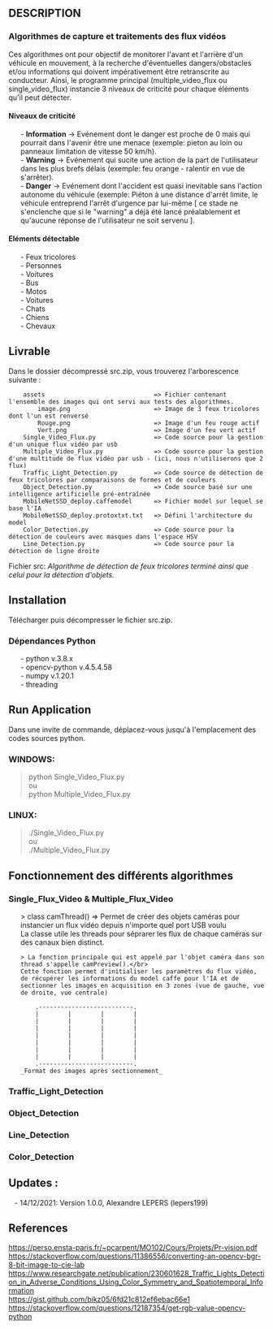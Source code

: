 ## DESCRIPTION
### Algorithmes de capture et traitements des flux vidéos</br>
Ces algorithmes ont pour objectif de monitorer l'avant et l'arrière d'un véhicule en mouvement, à la recherche d'éventuelles dangers/obstacles et/ou informations qui doivent impérativement être retranscrite au conducteur. Ainsi, le programme principal (multiple_video_flux ou single_video_flux) instancie 3 niveaux de criticité pour chaque éléments qu'il peut détecter.</br>

#### Niveaux de criticité</br>
<ul>
  - <strong>Information</strong> -> Evénement dont le danger est proche de 0 mais qui pourrait dans l'avenir être une menace (exemple: pieton au loin ou panneaux limitation de vitesse 50 km/h).</br>
  - <strong>Warning</strong> -> Evénement qui sucite une action de la part de l'utilisateur dans les plus brefs délais (exemple: feu orange - ralentir en vue de s'arrêter).</br>
  - <strong>Danger</strong> -> Evénement dont l'accident est quasi inevitable sans l'action autonome du véhicule (exemple: Piéton à une distance d'arrêt limite, le véhicule entreprend l'arrêt d'urgence par lui-même [ ce stade ne s'enclenche que si le "warning" a déjà été lancé préalablement et qu'aucune réponse de l'utilisateur ne soit servenu ].</br>
</ul>

#### Eléments détectable</br>
<ul>
  - Feux tricolores</br>
  - Personnes</br>
  - Voitures</br>
  - Bus</br>
  - Motos</br>
  - Voitures</br>
  - Chats</br>
  - Chiens</br>
  - Chevaux</br>
</ul>


## Livrable
Dans le dossier décompressé src.zip, vous trouverez l'arborescence suivante :
```
    assets                              => Fichier contenant l'ensemble des images qui ont servi aux tests des algorithmes.
        image.png                       => Image de 3 feux tricolores dont l'un est renversé
        Rouge.png                       => Image d'un feu rouge actif
        Vert.png                        => Image d'un feu vert actif
    Single_Video_Flux.py                => Code source pour la gestion d'un unique flux vidéo par usb
    Multiple_Video_Flux.py              => Code source pour la gestion d'une multitude de flux vidéo par usb - (ici, nous n'utiliserons que 2 flux)
    Traffic_Light_Detection.py          => Code source de détection de feux tricolores par comparaisons de formes et de couleurs
    Object_Detection.py                 => Code source basé sur une intelligence artificielle pré-entraînée
    MobileNetSSD_deploy.caffemodel      => Fichier model sur lequel se base l'IA
    MobileNetSSD_deploy.protoxtxt.txt   => Défini l'architecture du model
    Color_Detection.py                  => Code source pour la détection de couleurs avec masques dans l'espace HSV
    Line_Detection.py                   => Code source pour la détection de ligne droite
``` 
Fichier src: _Algorithme de détection de feux tricolores terminé ainsi que celui pour la détection d'objets._</br>

## Installation
Télécharger puis décompresser le fichier src.zip.</br>
### Dépendances Python</br>
<ul>
  - python v.3.8.x </br>
  - opencv-python v.4.5.4.58 </br>
  - numpy v.1.20.1 </br>
  - threading </br>
</ul>

## Run Application
Dans une invite de commande, déplacez-vous jusqu'à l'emplacement des codes sources python.</br>
### WINDOWS:
  > python Single_Video_Flux.py</br>
ou</br>
  > python Multiple_Video_Flux.py</br>
### LINUX:
 > ./Single_Video_Flux.py</br>
ou</br>
  > ./Multiple_Video_Flux.py</br>

## Fonctionnement des différents algorithmes 
### Single_Flux_Video & Multiple_Flux_Video</br>
<ul>
> class camThread() => Permet de créer des objets caméras pour instancier un flux vidéo depuis n'importe quel port USB voulu </br>
La classe utile les threads pour séprarer les flux de chaque caméras sur des canaux bien distinct.</br>

    > La fonction principale qui est appelé par l'objet caméra dans son thread s'appelle camPreview().</br>
    Cette fonction permet d'initialiser les paramètres du flux vidéo, de récupérer les informations du model caffe pour l'IA et de sectionner les images en acquisition en 3 zones (vue de gauche, vue de droite, vue centrale)
    
        .--------------------------.
        |        |        |        |                     
        |        |        |        |
        |        |        |        |
        |        |        |        |
        |        |        |        |
        |        |        |        |
        |        |        |        |
        .--------------------------.
    _Format des images après sectionnement_
</ul>

### Traffic_Light_Detection</br>

### Object_Detection</br>

### Line_Detection</br>

### Color_Detection</br>


## Updates :
&nbsp;&nbsp;&nbsp;- 14/12/2021: Version 1.0.0, Alexandre LEPERS (lepers199)

## References
https://perso.ensta-paris.fr/~pcarpent/MO102/Cours/Projets/Pr-vision.pdf</br>
https://stackoverflow.com/questions/11386556/converting-an-opencv-bgr-8-bit-image-to-cie-lab</br> https://www.researchgate.net/publication/230601628_Traffic_Lights_Detection_in_Adverse_Conditions_Using_Color_Symmetry_and_Spatiotemporal_Information</br>
https://gist.github.com/bikz05/6fd21c812ef6ebac66e1</br>
https://stackoverflow.com/questions/12187354/get-rgb-value-opencv-python</br>
